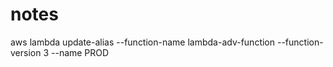 # notes

aws lambda update-alias --function-name  lambda-adv-function --function-version 3  --name PROD